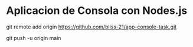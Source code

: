 # Aplicacion de Consola con Nodes.js

git remote add origin https://github.com/bliss-21/app-console-task.git

git push -u origin main